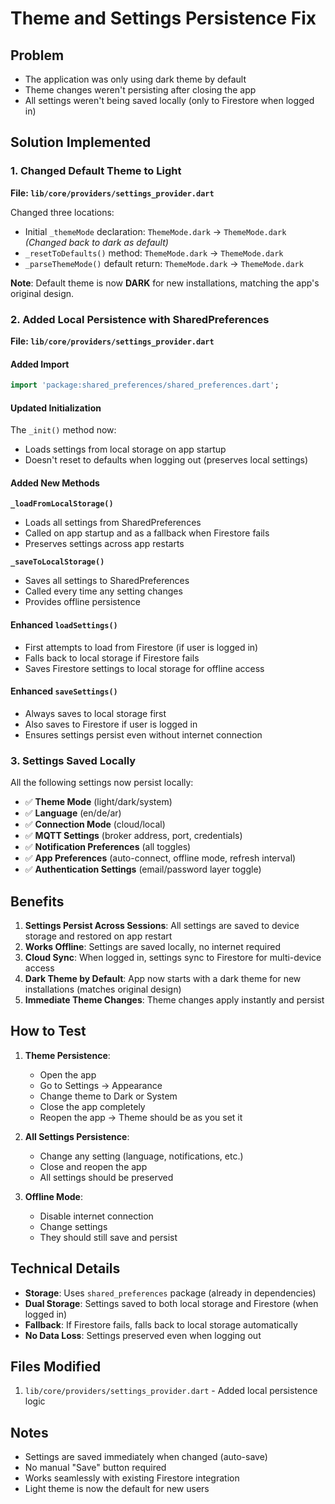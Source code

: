 # Theme and Settings Persistence Fix

## Problem
- The application was only using dark theme by default
- Theme changes weren't persisting after closing the app
- All settings weren't being saved locally (only to Firestore when logged in)

## Solution Implemented

### 1. Changed Default Theme to Light
**File: `lib/core/providers/settings_provider.dart`**

Changed three locations:
- Initial `_themeMode` declaration: `ThemeMode.dark` → `ThemeMode.dark` *(Changed back to dark as default)*
- `_resetToDefaults()` method: `ThemeMode.dark` → `ThemeMode.dark`
- `_parseThemeMode()` default return: `ThemeMode.dark` → `ThemeMode.dark`

**Note**: Default theme is now **DARK** for new installations, matching the app's original design.

### 2. Added Local Persistence with SharedPreferences
**File: `lib/core/providers/settings_provider.dart`**

#### Added Import
```dart
import 'package:shared_preferences/shared_preferences.dart';
```

#### Updated Initialization
The `_init()` method now:
- Loads settings from local storage on app startup
- Doesn't reset to defaults when logging out (preserves local settings)

#### Added New Methods

**`_loadFromLocalStorage()`**
- Loads all settings from SharedPreferences
- Called on app startup and as a fallback when Firestore fails
- Preserves settings across app restarts

**`_saveToLocalStorage()`**
- Saves all settings to SharedPreferences
- Called every time any setting changes
- Provides offline persistence

#### Enhanced `loadSettings()`
- First attempts to load from Firestore (if user is logged in)
- Falls back to local storage if Firestore fails
- Saves Firestore settings to local storage for offline access

#### Enhanced `saveSettings()`
- Always saves to local storage first
- Also saves to Firestore if user is logged in
- Ensures settings persist even without internet connection

### 3. Settings Saved Locally

All the following settings now persist locally:
- ✅ **Theme Mode** (light/dark/system)
- ✅ **Language** (en/de/ar)
- ✅ **Connection Mode** (cloud/local)
- ✅ **MQTT Settings** (broker address, port, credentials)
- ✅ **Notification Preferences** (all toggles)
- ✅ **App Preferences** (auto-connect, offline mode, refresh interval)
- ✅ **Authentication Settings** (email/password layer toggle)

## Benefits

1. **Settings Persist Across Sessions**: All settings are saved to device storage and restored on app restart
2. **Works Offline**: Settings are saved locally, no internet required
3. **Cloud Sync**: When logged in, settings sync to Firestore for multi-device access
4. **Dark Theme by Default**: App now starts with a dark theme for new installations (matches original design)
5. **Immediate Theme Changes**: Theme changes apply instantly and persist

## How to Test

1. **Theme Persistence**:
   - Open the app
   - Go to Settings → Appearance
   - Change theme to Dark or System
   - Close the app completely
   - Reopen the app → Theme should be as you set it

2. **All Settings Persistence**:
   - Change any setting (language, notifications, etc.)
   - Close and reopen the app
   - All settings should be preserved

3. **Offline Mode**:
   - Disable internet connection
   - Change settings
   - They should still save and persist

## Technical Details

- **Storage**: Uses `shared_preferences` package (already in dependencies)
- **Dual Storage**: Settings saved to both local storage and Firestore (when logged in)
- **Fallback**: If Firestore fails, falls back to local storage automatically
- **No Data Loss**: Settings preserved even when logging out

## Files Modified

1. `lib/core/providers/settings_provider.dart` - Added local persistence logic

## Notes

- Settings are saved immediately when changed (auto-save)
- No manual "Save" button required
- Works seamlessly with existing Firestore integration
- Light theme is now the default for new users
